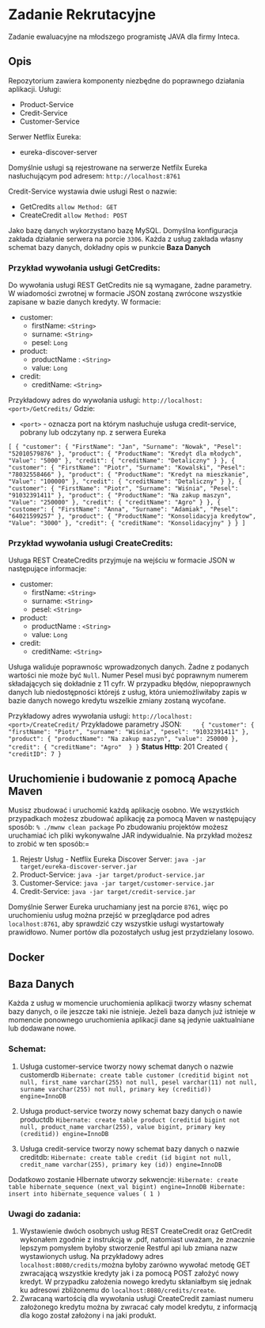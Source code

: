 # Zadanie Rekrutacyjne
Zadanie ewaluacyjne na młodszego programistę JAVA dla firmy Inteca.

## Opis
Repozytorium zawiera komponenty niezbędne do poprawnego działania aplikacji. 
Usługi: 
 - Product-Service
 - Credit-Service
 - Customer-Service

Serwer Netflix Eureka:
-	eureka-discover-server

Domyślnie usługi są rejestrowane na serwerze Netfilx Eureka nasłuchującym pod adresem:
`http://localhost:8761`

Credit-Service wystawia dwie usługi Rest o nazwie:
- GetCredits `allow Method: GET`
- CreateCredit `allow Method: POST`

Jako bazę danych wykorzystano bazę MySQL.
Domyślna konfiguracja zakłada działanie serwera na porcie `3306`.
Każda z usług zakłada własny schemat bazy danych, dokładny opis w punkcie <b>Baza Danych</b>

### Przykład wywołania usługi GetCredits:
Do wywołania usługi REST GetCredits nie są wymagane, żadne parametry. W wiadomości zwrotnej w formacie JSON zostaną zwrócone wszystkie zapisane w bazie danych kredyty. W formacie:
 - customer:
	 - firstName: `<String>`
	 - surname: `<String>`
	 - pesel: `Long`
-	product:
	-	productName : `<String>`
	-	value: `Long`
-	credit:
	-	creditName: `<String>`

Przykładowy adres do wywołania usługi:
`http://localhost:<port>/GetCredits/`
Gdzie:
- `<port>` - oznacza port na którym nasłuchuje usługa credit-service, pobrany lub odczytany np. z serwera Eureka

`[
        {
        "customer": {
            "FirstName": "Jan",
            "Surname": "Nowak",
            "Pesel": "52010579876"
        },
        "product": {
            "ProductName": "Kredyt dla młodych",
            "Value": "5000"
        },
        "credit": {
            "creditName": "Detaliczny"
        }
    },
    {
        "customer": {
            "FirstName": "Piotr",
            "Surname": "Kowalski",
            "Pesel": "78032558466"
        },
        "product": {
            "ProductName": "Kredyt na mieszkanie",
            "Value": "100000"
        },
        "credit": {
            "creditName": "Detaliczny"
        }
    },
    {
        "customer": {
            "FirstName": "Piotr",
            "Surname": "Wiśnia",
            "Pesel": "91032391411"
        },
        "product": {
            "ProductName": "Na zakup maszyn",
            "Value": "250000"
        },
        "credit": {
            "creditName": "Agro"
        }
    },
    {
        "customer": {
            "FirstName": "Anna",
            "Surname": "Adamiak",
            "Pesel": "64021599257"
        },
        "product": {
            "ProductName": "Konsolidacyja kredytow",
            "Value": "3000"
        },
        "credit": {
            "creditName": "Konsolidacyjny"
        }
    }
]`



### Przykład wywołania usługi CreateCredits:
Usługa REST CreateCredits przyjmuje na wejściu w formacie JSON w następujące informacje:
 - customer:
	 - firstName: `<String>`
	 - surname: `<String>`
	 - pesel: `<String>`
-	product:
	-	productName : `<String>`
	-	value: `Long`
-	credit:
	-	creditName: `<String>`

Usługa waliduje poprawnośc wprowadzonych danych.
Żadne z podanych wartości nie może być `Null`. Numer Pesel musi być poprawnym numerem składających się dokładnie z 11 cyfr.
W przypadku błędów, niepoprawnych danych lub niedostępności którejś z usług, która uniemożliwiłaby zapis w bazie danych nowego kredytu wszelkie zmiany zostaną wycofane.

Przykładowy adres wywołania usługi:
	`http://localhost:<port>/CreateCredit/`
Przykładowe parametry JSON:
`      {
        "customer": {
            "firstName": "Piotr",
            "surname": "Wiśnia",
            "pesel": "91032391411"
        },
        "product": {
            "productName": "Na zakup maszyn",
            "value": 250000
        }, 
        "credit": {
    		"creditName": "Agro" 
    	}
    }
`
<b>Status Http</b>: 201 Created
`{
    "creditID": 7
}`
## Uruchomienie i budowanie z pomocą Apache Maven
Musisz zbudować i uruchomić każdą aplikację osobno. We wszystkich przypadkach możesz zbudować aplikację za pomocą Maven w następujący sposób: 
`% ./mwnw clean package`
Po zbudowaniu projektów możesz uruchamiać ich pliki wykonywalne JAR indywidualnie. Na przykład możesz to zrobić w ten sposób:=
 1. Rejestr Usług - Netflix Eureka Discover Server:  `java -jar target/eureka-discover-server.jar`
2.	Product-Service: `java -jar target/product-service.jar`
3. Customer-Service: `java -jar target/customer-service.jar`
4. Credit-Service: `java -jar target/credit-service.jar`

Domyślnie Serwer Eureka uruchamiany jest na porcie `8761`, więc po uruchomieniu usług można przejść w przeglądarce pod adres `localhost:8761`, aby sprawdzić czy wszystkie usługi wystartowały prawidłowo. Numer portów dla pozostałych usług jest przydzielany losowo.

## Docker
<TODO>

## Baza Danych
Każda z usług w momencie uruchomienia aplikacji tworzy własny schemat bazy danych, o ile jeszcze taki nie istnieje. Jeżeli baza danych już istnieje w momencie ponownego uruchomienia aplikacji dane są jedynie uaktualniane lub dodawane nowe.

### Schemat:
1.	Usługa customer-service tworzy nowy schemat danych o nazwie customerdb
`Hibernate: create table customer (creditid bigint not null, first_name varchar(255) not null, pesel varchar(11) not null, surname varchar(255) not null, primary key (creditid)) engine=InnoDB`
	
2.	Usługa product-service tworzy nowy schemat bazy danych o nawie productdb
`Hibernate: create table product (creditid bigint not null, product_name varchar(255), value bigint, primary key (creditid)) engine=InnoDB`

3.	Usługa credit-service tworzy nowy schemat bazy danych o nazwie creditdb:
`Hibernate: create table credit (id bigint not null, credit_name varchar(255), primary key (id)) engine=InnoDB`

Dodatkowo zostanie HIbernate utworzy sekwencje:
`Hibernate: create table hibernate_sequence (next_val bigint) engine=InnoDB
Hibernate: insert into hibernate_sequence values ( 1 )`
  
### Uwagi do zadania:
1.	Wystawienie dwóch osobnych usług REST CreateCredit oraz GetCredit wykonałem zgodnie z instrukcją w .pdf, natomiast uważam, że znacznie lepszym pomysłem byłoby stworzenie Restful api lub zmiana nazw wystawionych usług.
Na przykładowy adres `localhost:8080/credits/`można byłoby zarówno wywołać metodę GET zwracającą wszystkie kredyty jak i za pomocą POST założyć nowy kredyt. W przypadku założenia nowego kredytu skłaniałbym się jednak ku adresowi zbliżonemu do `localhost:8080/credits/create`.
2.	 Zwracaną wartością dla wywołania usługi CreateCredit zamiast numeru założonego kredytu można by zwracać cały model kredytu, z informacją dla kogo został założony i na jaki produkt. 
